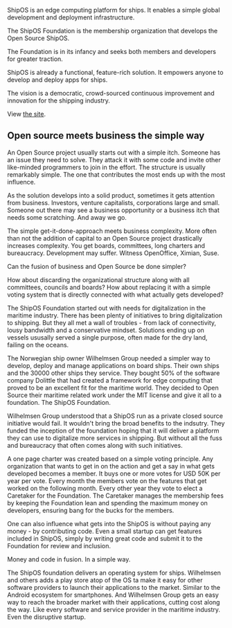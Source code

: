 ShipOS is an edge computing platform for ships. It enables a simple global development and deployment infrastructure.

The ShipOS Foundation is the membership organization that develops the Open Source ShipOS.

The Foundation is in its infancy and seeks both members and developers for greater traction.

ShipOS is already a functional, feature-rich solution. It empowers anyone to develop and deploy apps for ships. 

The vision is a democratic, crowd-sourced continuous improvement and innovation for the shipping industry.

View [the site](https://shipos-foundation.github.io/charter/index.html).


## Open source meets business the simple way

An Open Source project usually starts out with a simple itch. Someone has an issue they need to solve. They attack it with some code and invite other like-minded programmers to join in the effort. The structure is usually remarkably simple. The one that contributes the most ends up with the most influence.

As the solution develops into a solid product, sometimes it gets attention from business. Investors, venture capitalists, corporations large and small. Someone out there may see a business opportunity or a business itch that needs some scratching. And away we go.

The simple get-it-done-approach meets business complexity. More often than not the addition of capital to an Open Source project drastically increases complexity. You get boards, committees, long charters and bureaucracy. Development may suffer. Witness OpenOffice, Ximian, Suse.

Can the fusion of business and Open Source be done simpler?

How about discarding the organizational structure along with all committees, councils and boards? How about replacing it with a simple voting system that is directly connected with what actually gets developed?

The ShipOS Foundation started out with needs for digitalization in the maritime industry. There has been plenty of initiatives to bring digitalization to shipping. But they all met a wall of troubles - from lack of connectivity, lousy bandwidth and a conservative mindset. Solutions ending up on vessels ususally served a single purpose, often made for the dry land, failing on the oceans.

The Norwegian ship owner Wilhelmsen Group needed a simpler way to develop, deploy and manage applications on board ships. Their own ships and the 30000 other ships they service. They bought 50% of the software company Dolittle that had created a framework for edge computing that proved to be an excellent fit for the maritime world. They decided to Open Source their maritime related work under the MIT license and give it all to a foundation. The ShipOS Foundation.

Wilhelmsen Group understood that a ShipOS run as a private closed source initiative would fail. It wouldn't bring the broad benefits to the indsutry. They funded the inception of the foundation hoping that it will deliver a platform they can use to digitalize more services in shipping. But without all the fuss and bureaucracy that often comes along with such initiatives.

A one page charter was created based on a simple voting principle. Any organization that wants to get in on the action and get a say in what gets developed becomes a member. It buys one or more votes for USD 50K per year per vote. Every month the members vote on the features that get worked on the following month. Every other year they vote to elect a Caretaker for the Foundation. The Caretaker manages the membership fees by keeping the Foundation lean and spending the maximum money on developers, ensuring bang for the bucks for the members.

One can also influence what gets into the ShipOS is without paying any money - by contributing code. Even a small startup can get features included in ShipOS, simply by writing great code and submit it to the Foundation for review and inclusion.

Money and code in fusion. In a simple way.

The ShipOS foundation delivers an operating system for ships. Wilhelmsen and others adds a play store atop of the OS ta make it easy for other software providers to launch their applications to the market. Similar to the Android ecosystem for smartphones. And Wilhelmsen Group gets an easy way to reach the broader market with their applications, cutting cost along the way. Like every software and service provider in the maritime industry. Even the disruptive startup.
